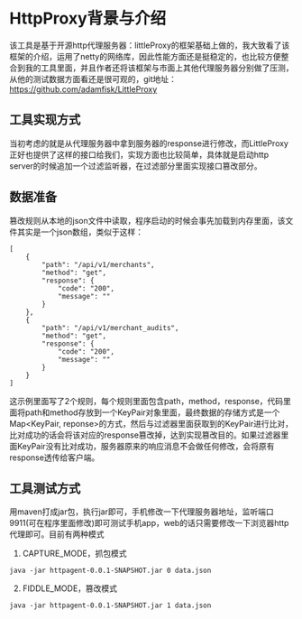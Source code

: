 # HttpProxy背景与介绍

该工具是基于开源http代理服务器：littleProxy的框架基础上做的，我大致看了该框架的介绍，运用了netty的网络库，因此性能方面还是挺稳定的，也比较方便整合到我的工具里面，并且作者还将该框架与市面上其他代理服务器分别做了压测，从他的测试数据方面看还是很可观的，git地址：https://github.com/adamfisk/LittleProxy

## 工具实现方式
当初考虑的就是从代理服务器中拿到服务器的response进行修改，而LittleProxy正好也提供了这样的接口给我们，实现方面也比较简单，具体就是启动http server的时候追加一个过滤监听器，在过滤部分里面实现接口篡改部分。

## 数据准备
篡改规则从本地的json文件中读取，程序启动的时候会事先加载到内存里面，该文件其实是一个json数组，类似于这样：
```
[
    {
        "path": "/api/v1/merchants",
        "method": "get",
        "response": {
            "code": "200",
            "message": ""
        }
    },
    {
        "path": "/api/v1/merchant_audits",
        "method": "get",
        "response": {
            "code": "200",
            "message": ""
        }
    }
]
```
这示例里面写了2个规则，每个规则里面包含path，method，response，代码里面将path和method存放到一个KeyPair对象里面，最终数据的存储方式是一个Map<KeyPair, reponse>的方式，然后与过滤器里面获取到的KeyPair进行比对，比对成功的话会将该对应的response篡改掉，达到实现篡改目的。如果过滤器里面KeyPair没有比对成功，服务器原来的响应消息不会做任何修改，会将原有response透传给客户端。

## 工具测试方式
用maven打成jar包，执行jar即可，手机修改一下代理服务器地址，监听端口9911(可在程序里面修改)即可测试手机app，web的话只需要修改一下浏览器http代理即可。目前有两种模式
1. CAPTURE_MODE，抓包模式

```
java -jar httpagent-0.0.1-SNAPSHOT.jar 0 data.json
```

2. FIDDLE_MODE，篡改模式

```
java -jar httpagent-0.0.1-SNAPSHOT.jar 1 data.json
```
